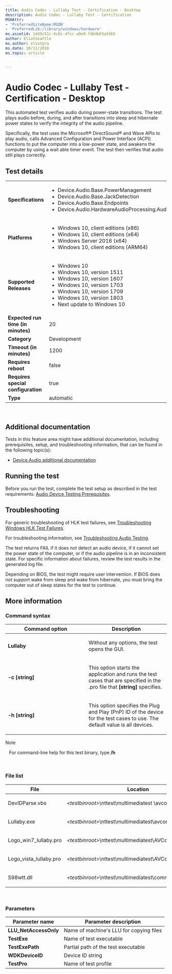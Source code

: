 ```yaml
---
title: Audio Codec - Lullaby Test - Certification - Desktop
description: Audio Codec - Lullaby Test - Certification
MSHAttr:
- 'PreferredSiteName:MSDN'
- 'PreferredLib:/library/windows/hardware'
ms.assetid: 1dd9c51c-4c6c-4fcc-a9e8-fdb4b03a54b5
author: EliotSeattle
ms.author: eliotgra
ms.date: 10/11/2018
ms.topic: article


---
```


# Audio Codec - Lullaby Test - Certification - Desktop


This automated test verifies audio during power-state transitions. The test plays audio before, during, and after transitions into sleep and hibernate power states to verify the integrity of the audio pipeline.

Specifically, the test uses the Microsoft® DirectSound® and Wave APIs to play audio, calls Advanced Configuration and Power Interface (ACPI) functions to put the computer into a low-power state, and awakens the computer by using a wait able timer event. The test then verifies that audio still plays correctly.

## Test details
|||
|---|---|
| **Specifications**  | <ul><li>Device.Audio.Base.PowerManagement</li><li>Device.Audio.Base.JackDetection</li><li>Device.Audio.Base.Endpoints</li><li>Device.Audio.HardwareAudioProcessing.AudioHardwareOffloading</li></ul> |  
| **Platforms**   | <ul><li>Windows 10, client editions (x86)</li><li>Windows 10, client editions (x64)</li><li>Windows Server 2016 (x64)</li><li>Windows 10, client editions (ARM64)</li></ul> |
| **Supported Releases** | <ul><li>Windows 10</li><li>Windows 10, version 1511</li><li>Windows 10, version 1607</li><li>Windows 10, version 1703</li><li>Windows 10, version 1709</li><li>Windows 10, version 1803</li><li>Next update to Windows 10</li></ul> |
|**Expected run time (in minutes)**| 20 |
|**Category**| Development |
|**Timeout (in minutes)**| 1200 |
|**Requires reboot**| false |
|**Requires special configuration**| true |
|**Type**| automatic |

 

## <span id="Additional_documentation"></span><span id="additional_documentation"></span><span id="ADDITIONAL_DOCUMENTATION"></span>Additional documentation


Tests in this feature area might have additional documentation, including prerequisites, setup, and troubleshooting information, that can be found in the following topic(s):

-   [Device.Audio additional documentation](device-audio-additional-documentation.md)

## <span id="Running_the_test"></span><span id="running_the_test"></span><span id="RUNNING_THE_TEST"></span>Running the test


Before you run the test, complete the test setup as described in the test requirements: [Audio Device Testing Prerequisites](audio-device-testing-prerequisites.md).

## <span id="Troubleshooting"></span><span id="troubleshooting"></span><span id="TROUBLESHOOTING"></span>Troubleshooting


For generic troubleshooting of HLK test failures, see [Troubleshooting Windows HLK Test Failures](..\user\troubleshooting-windows-hlk-test-failures.md).

For troubleshooting information, see [Troubleshooting Audio Testing](troubleshooting-audio-testing.md).

The test returns FAIL if it does not detect an audio device, if it cannot set the power state of the computer, or if the audio pipeline is in an inconsistent state. For specific information about failures, review the test results in the generated log file.

Depending on BIOS, the test might require user intervention. If BIOS does not support wake from sleep and wake from hibernate, you must bring the computer out of sleep states for the test to continue.

## <span id="More_information"></span><span id="more_information"></span><span id="MORE_INFORMATION"></span>More information


### <span id="Command_syntax"></span><span id="command_syntax"></span><span id="COMMAND_SYNTAX"></span>Command syntax

<table>
<colgroup>
<col width="50%" />
<col width="50%" />
</colgroup>
<thead>
<tr class="header">
<th>Command option</th>
<th>Description</th>
</tr>
</thead>
<tbody>
<tr class="odd">
<td><p><strong>Lullaby</strong></p></td>
<td><p>Without any options, the test opens the GUI.</p></td>
</tr>
<tr class="even">
<td><p><strong>-c [string]</strong></p></td>
<td><p>This option starts the application and runs the test cases that are specified in the .pro file that <strong>[string]</strong> specifies.</p></td>
</tr>
<tr class="odd">
<td><p><strong>-h [string]</strong></p></td>
<td><p>This option specifies the Plug and Play (PnP) ID of the device for the test cases to use. The default value is all devices.</p></td>
</tr>
</tbody>
</table>

>[!NOTE]
>  
For command-line help for this test binary, type **/h**

 

### <span id="File_list"></span><span id="file_list"></span><span id="FILE_LIST"></span>File list

<table>
<colgroup>
<col width="50%" />
<col width="50%" />
</colgroup>
<thead>
<tr class="header">
<th>File</th>
<th>Location</th>
</tr>
</thead>
<tbody>
<tr class="odd">
<td><p>DevIDParse.vbs</p></td>
<td><p><em>&lt;testbinroot&gt;</em>\nttest\multimediatest \avcore\audio\scripts\</p></td>
</tr>
<tr class="even">
<td><p>Lullaby.exe</p></td>
<td><p><em>&lt;testbinroot&gt;</em>\nttest\multimediatest\avcore\audio\wdk</p></td>
</tr>
<tr class="odd">
<td><p>Logo_win7_lullaby.pro</p></td>
<td><p><em>&lt;testbinroot&gt;</em>\nttest\multimediatest\AVCore\Audio\Profiles\</p></td>
</tr>
<tr class="even">
<td><p>Logo_vista_lullaby.pro</p></td>
<td><p><em>&lt;testbinroot&gt;</em>\nttest\multimediatest\AVCore\Audio\Profiles\</p></td>
</tr>
<tr class="odd">
<td><p>S98wtt.dll</p></td>
<td><p><em>&lt;testbinroot&gt;</em>\nttest\multimediatest\common\</p></td>
</tr>
</tbody>
</table>

 

### <span id="Parameters"></span><span id="parameters"></span><span id="PARAMETERS"></span>Parameters

| Parameter name         | Parameter description                   |
|------------------------|-----------------------------------------|
| **LLU\_NetAccessOnly** | Name of machine's LLU for copying files |
| **TestExe**            | Name of test executable                 |
| **TestExePath**        | Partial path of the test executable     |
| **WDKDeviceID**        | Device ID string                        |
| **TestPro**            | Name of test profile                    |

 

 

 






